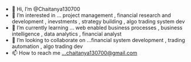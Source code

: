- 👋 Hi, I’m @Chaitanya130700
- 👀 I’m interested in ... project management , financial research and development , inevstments , strategy building , algo trading system dev
- 🌱 I’m currently learning ... web enabled business processes , business intelligence , data analytics , financial analyst
- 💞️ I’m looking to collaborate on ...financial system development , trading automation , algo trading dev
- 📫 How to reach me ...chaitanya130700@gmail.com

<!---
Chaitanya130700/Chaitanya130700 is a ✨ special ✨ repository because its `README.md` (this file) appears on your GitHub profile.
You can click the Preview link to take a look at your changes.
--->

